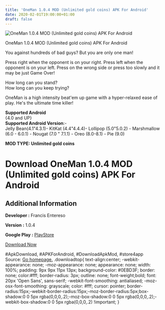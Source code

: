 ```yaml
---
title: 'OneMan 1.0.4 MOD (Unlimited gold coins) APK For Android'
date: 2020-02-01T19:00:00+01:00
draft: false
---
```


![OneMan 1.0.4 MOD (Unlimited gold coins) APK For Android](https://i2.wp.com/apkhome.net/wp-content/uploads/2020/02/OneMan-1.0.4-MOD-Unlimited-gold-coins.png "OneMan 1.0.4 MOD (Unlimited gold coins) APK For Android")

  

OneMan 1.0.4 MOD (Unlimited gold coins) APK For Android

You against hundreds of bad guys? But you are only one man!

Press right when the opponent is on your right. Press left when the opponent is on your left. Press on the wrong side or press too slowly and it may be just Game Over!

How long can you stand?  
How long can you keep trying?

OneMan is a high intensity beat'em up game with a hyper-relaxed ease of play. He's the ultimate time killer!

**Supported Android**  
{4.0 and UP}  
**Supported Android Version**:-  
Jelly Bean(4.1"4.3.1)- KitKat (4.4"4.4.4)- Lollipop (5.0"5.0.2) - Marshmallow (6.0 - 6.0.1) - Nougat (7.0 " 7.1.1) - Oreo (8.0-8.1) - Pie (9.0)

**MOD TYPE: Unlimited gold coins**

Download OneMan 1.0.4 MOD (Unlimited gold coins) APK For Android
================================================================

Additional Information
----------------------

**Developer :** Francis Entereso

**Version :** 1.0.4

**Google Play :** [PlayStore](https://play.google.com/store/apps/details?id=com.francisIsFine.OneMan)

  

[Download Now](https://store4app.co/post/oneman-1-0-4-mod-unlimited-gold-coins-apk-for-android_1580577348)

  
#ApkDownload, #APKForAndroid, #DownloadApkMod, #store4app  
Source: [Go homepage.](https://store4app.co/post/oneman-1-0-4-mod-unlimited-gold-coins-apk-for-android_1580577348) .downloadtop{ text-align:center; -webkit-appearance: none; -moz-appearance: none; appearance: none; width: 100%; padding: 9px 9px 11px 13px; background-color: #0EBD3F; border: none; color:#fff; border-radius: 3px; outline: none; font-weight;bold; font: 20px 'Open Sans', sans-serif; -webkit-font-smoothing: antialiased; -moz-osx-font-smoothing: grayscale; color: #fff; cursor: pointer; border-radius:15px;-webkit-border-radius:15px;-moz-border-radius:5px;box-shadow:0 0 5px rgba(0,0,0,.2);-moz-box-shadow:0 0 5px rgba(0,0,0,.2);-webkit-box-shadow:0 0 5px rgba(0,0,0,.2) !important; }